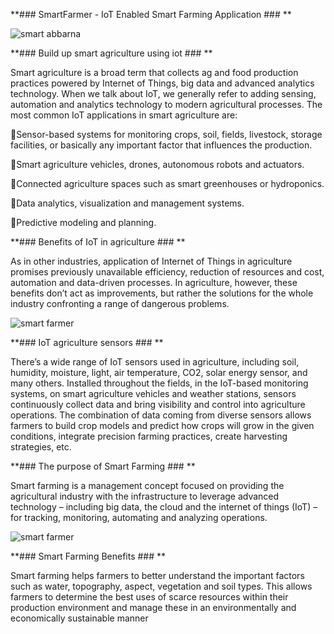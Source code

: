 
**### SmartFarmer - IoT Enabled Smart Farming Application ### **

![smart abbarna](https://user-images.githubusercontent.com/113838152/202855784-7c55a7d9-5cb5-4950-a63d-00080b7e2d95.png)

**### Build up smart agriculture using iot ### **

Smart agriculture is a broad term that collects ag and food production practices powered by Internet of Things, big data and advanced analytics technology. When we talk about IoT, we generally refer to adding sensing, automation and analytics technology to modern agricultural processes. The most common IoT applications in smart agriculture are:


🌾Sensor-based systems for monitoring crops, soil, fields, livestock, storage facilities, or basically any important factor that influences the production.

🌾Smart agriculture vehicles, drones, autonomous robots and actuators.

🌾Connected agriculture spaces such as smart greenhouses or hydroponics.

🌾Data analytics, visualization and management systems.

🌾Predictive modeling and planning.

**### Benefits of IoT in agriculture ### **

As in other industries, application of Internet of Things in agriculture promises previously unavailable efficiency, reduction of resources and cost, automation and data-driven processes. In agriculture, however, these benefits don’t act as improvements, but rather the solutions for the whole industry confronting a range of dangerous problems.


![smart farmer](https://user-images.githubusercontent.com/113838152/202855809-45fbe858-c254-4891-8dcb-d3053c83db7d.jpg)

**### IoT agriculture sensors ### **

There’s a wide range of IoT sensors used in agriculture, including soil, humidity, moisture, light, air temperature, CO2, solar energy sensor, and many others. Installed throughout the fields, in the IoT-based monitoring systems, on smart agriculture vehicles and weather stations, sensors continuously collect data and bring visibility and control into agriculture operations.
The combination of data coming from diverse sensors allows farmers to build crop models and predict how crops will grow in the given conditions, integrate precision farming practices, create harvesting strategies, etc.

**### The purpose of Smart Farming ### **

Smart farming is a management concept focused on providing the agricultural industry with the infrastructure to leverage advanced technology – including big data, the cloud and the internet of things (IoT) – for tracking, monitoring, automating and analyzing operations.


![smart farmer](https://user-images.githubusercontent.com/113838152/202855824-d2b2ee91-f2aa-4c4c-948d-64763f6db938.gif)

**### Smart Farming Benefits ### **

Smart farming helps farmers to better understand the important factors such as water, topography, aspect, vegetation and soil types. This allows farmers to determine the best uses of scarce resources within their production environment and manage these in an environmentally and economically sustainable manner
